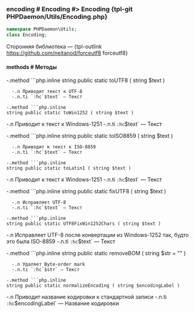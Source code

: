 ### encoding # Encoding #> Encoding {tpl-git PHPDaemon/Utils/Encoding.php}

```php
namespace PHPDaemon\Utils;
class Encoding;
```

Сторонняя библиотека — {tpl-outlink https://github.com/neitanod/forceutf8 forceutf8}

#### methods # Методы

 -.method ```php.inline
 string public static toUTF8 ( string $text )
 ```
   -.n Приводит текст к UTF-8
   -.n.ti `:hc`$text` — Текст

 -.method ```php.inline
 string public static toWin1252 ( string $text )
 ```
   -.n Приводит к текст к Windows-1251
   -.n.ti `:hc`$text` — Текст

 -.method ```php.inline
 string public static toISO8859 ( string $text )
 ```
   -.n Приводит к текст к ISO-8859
   -.n.ti `:hc`$text` — Текст

 -.method ```php.inline
 string public static toLatin1 ( string $text )
 ```
   -.n Приводит к текст к Windows-1251
   -.n.ti `:hc`$text` — Текст

 -.method ```php.inline
 string public static fixUTF8 ( string $text )
 ```
   -.n Исправляет UTF-8
   -.n.ti `:hc`$text` — Текст

 -.method ```php.inline
 string public static UTF8FixWin1252Chars ( string $text )
 ```
   -.n Исправляет UTF-8 после конвертации из Windows-1252 так, будто это была ISO-8859
   -.n.ti `:hc`$text` — Текст

 -.method ```php.inline
 string public static removeBOM ( string $str = "" )
 ```
   -.n Удаляет Byte-order mark
   -.n.ti `:hc`$str` — Текст

 -.method ```php.inline
 string public static normalizeEncoding ( string $encodingLabel )
 ```
   -.n Приводит название кодировки к стандартной записи
   -.n.ti `:hc`$encodingLabel` — Название кодировки
